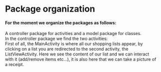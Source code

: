 # Package organization
#### For the moment we organize the packages as follows:
A controller package for activities and a model package for classes.  
In the controller package we find the two activities:  
First of all, the MainActivity is where all our shopping lists appear, by clicking on a list you are redirected to the second activity, the ListViewActivity. Here we see the content of our list and we can interact with it (add/remove items etc...), it is also here that we can take a picture of a receipt.


